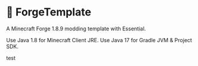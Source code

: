 # :closed_book: ForgeTemplate

A Minecraft Forge 1.8.9 modding template with Essential. 

Use Java 1.8 for Minecraft Client JRE. 
Use Java 17 for Gradle JVM & Project SDK. 

test
